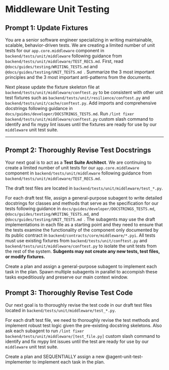 # Middleware Unit Testing

## Prompt 1: Update Fixtures

You are a senior software engineer specializing in writing maintainable, scalable, behavior-driven tests. We are creating a limited number of unit tests for our `app.core.middleware` component in `backend/tests/unit/middleware` following guidance from `backend/tests/unit/middleware/TEST_RECS.md`. First, read `@docs/guides/testing/WRITING_TESTS.md` and `@docs/guides/testing/UNIT_TESTS.md `. Summarize the 3 most important principles and the 3 most important anti-patterns from the documents.

Next please update the fixture skeleton file at `backend/tests/unit/middleware/conftest.py` to be consistent with other unit test fixtures such as `backend/tests/unit/resilience/conftest.py` and `backend/tests/unit/cache/conftest.py`. Add imports and comprehensive docstrings following guidance in `docs/guides/developer/DOCSTRINGS_TESTS.md`. Run `/lint fixer backend/tests/unit/middleware/conftest.py` custom slash command to identify and fix mypy lint issues until the fixtures are ready for use by our `middleware` unit test suite.

---

## Prompt 2: Thoroughly Revise Test Docstrings

Your next goal is to act as a **Test Suite Architect**. We are continuing to create a limited number of unit tests for our `app.core.middleware` component in `backend/tests/unit/middleware` following guidance from `backend/tests/unit/middleware/TEST_RECS.md`. 

The draft test files are located in `backend/tests/unit/middleware/test_*.py`.

For each draft test file, assign a general-purpose subagent to write detailed docstrings for classes and methods that serve as the specification for our tests following guidance in `docs/guides/developer/DOCSTRINGS_TESTS.md`, `@docs/guides/testing/WRITING_TESTS.md`, and `@docs/guides/testing/UNIT_TESTS.md `. The subagents may use the draft implementations in each file as a starting point and they need to ensure that the tests examine the functionality of the component only documented by its public contract in `backend/contracts/core/middleware/*.pyi`. All tests must use existing fixtures from `backend/tests/unit/conftest.py` and `backend/tests/unit/middleware/conftest.py` to isolate the unit tests from the rest of the system. **Subgents may not create any new tests, test files, or modify fixtures.**

Create a plan and assign a general-purpose subagent to implement each task in the plan. Spawn multiple subagents in parallel to accompish these tasks expeditiously and preserve our main context window.


## Prompt 3: Thoroughly Revise Test Code

Our next goal is to thoroughly revise the test code in our draft test files located in `backend/tests/unit/middleware/test_*.py`.

For each draft test file, we need to thoroughly revise the test methods and implement robust test logic given the pre-existing docstring skeletons. Also ask each subagent to run `/lint fixer backend/tests/unit/middleware/[test_file.py]` custom slash command to identify and fix mypy lint issues until the test are ready for use by our `middleware` unit test suite.

Create a plan and SEQUENTIALLY assign a new @agent-unit-test-implementer to implement each task in the plan.